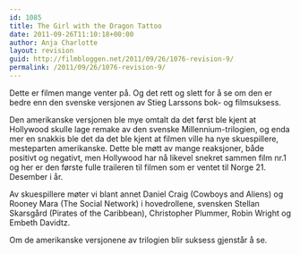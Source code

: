 ```yaml
---
id: 1085
title: The Girl with the Dragon Tattoo
date: 2011-09-26T11:10:18+00:00
author: Anja Charlotte
layout: revision
guid: http://filmbloggen.net/2011/09/26/1076-revision-9/
permalink: /2011/09/26/1076-revision-9/
---
```

Dette er filmen mange venter på. Og det rett og slett for å se om den er bedre enn den svenske versjonen av Stieg Larssons bok- og filmsuksess.

Den amerikanske versjonen ble mye omtalt da det først ble kjent at Hollywood skulle lage remake av den svenske Millennium-trilogien, og enda mer en snakkis ble det da det ble kjent at filmen ville ha nye skuespillere, mesteparten amerikanske. Dette ble møtt av mange reaksjoner, både positivt og negativt, men Hollywood har nå likevel snekret sammen film nr.1 og her er den første fulle traileren til filmen som er ventet til Norge 21. Desember i år.

<div class="video-shortcode">
</div>

Av skuespillere møter vi blant annet Daniel Craig (Cowboys and Aliens) og Rooney Mara (The Social Network) i hovedrollene, svensken Stellan Skarsgård (Pirates of the Caribbean), Christopher Plummer, Robin Wright og Embeth Davidtz.

Om de amerikanske versjonene av trilogien blir suksess gjenstår å se.

&nbsp;